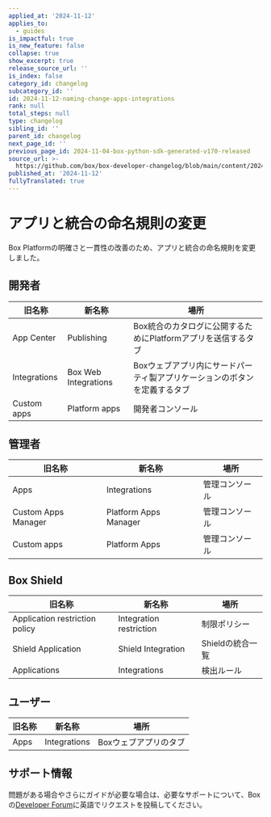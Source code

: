 ```yaml
---
applied_at: '2024-11-12'
applies_to:
  - guides
is_impactful: true
is_new_feature: false
collapse: true
show_excerpt: true
release_source_url: ''
is_index: false
category_id: changelog
subcategory_id: ''
id: 2024-11-12-naming-change-apps-integrations
rank: null
total_steps: null
type: changelog
sibling_id: ''
parent_id: changelog
next_page_id: ''
previous_page_id: 2024-11-04-box-python-sdk-generated-v170-released
source_url: >-
  https://github.com/box/box-developer-changelog/blob/main/content/2024/11-12-naming-change-apps-integrations.md
published_at: '2024-11-12'
fullyTranslated: true
---
```

# アプリと統合の命名規則の変更

Box Platformの明確さと一貫性の改善のため、アプリと統合の命名規則を変更しました。

## 開発者

| 旧名称          | 新名称                  | 場所                                     |
| ------------ | -------------------- | -------------------------------------- |
| App Center   | Publishing           | Box統合のカタログに公開するためにPlatformアプリを送信するタブ   |
| Integrations | Box Web Integrations | Boxウェブアプリ内にサードパーティ製アプリケーションのボタンを定義するタブ |
| Custom apps  | Platform apps        | 開発者コンソール                               |

<!-- more -->

## 管理者

| 旧名称                 | 新名称                   | 場所      |
| ------------------- | --------------------- | ------- |
| Apps                | Integrations          | 管理コンソール |
| Custom Apps Manager | Platform Apps Manager | 管理コンソール |
| Custom apps         | Platform Apps         | 管理コンソール |

## Box Shield

| 旧名称                            | 新名称                     | 場所          |
| ------------------------------ | ----------------------- | ----------- |
| Application restriction policy | Integration restriction | 制限ポリシー      |
| Shield Application             | Shield Integration      | Shieldの統合一覧 |
| Applications                   | Integrations            | 検出ルール       |

## ユーザー

| 旧名称  | 新名称          | 場所           |
| ---- | ------------ | ------------ |
| Apps | Integrations | Boxウェブアプリのタブ |

## サポート情報

問題がある場合やさらにガイドが必要な場合は、必要なサポートについて、Boxの[Developer Forum][1]に英語でリクエストを投稿してください。

[1]: https://forum.box.com/
